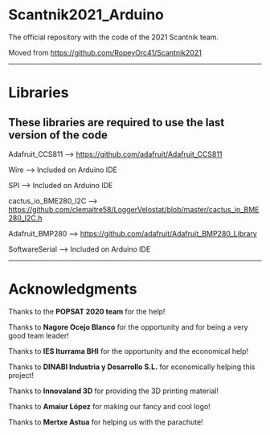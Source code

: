 # Scantnik2021_Arduino
The official repository with the code of the 2021 Scantnik team.

Moved from https://github.com/RopeyOrc41/Scantnik2021

---

# Libraries

## These libraries are required to use the last version of the code

Adafruit_CCS811 --> https://github.com/adafruit/Adafruit_CCS811

Wire --> Included on Arduino IDE

SPI --> Included on Arduino IDE

cactus_io_BME280_I2C --> https://github.com/clemaitre58/LoggerVelostat/blob/master/cactus_io_BME280_I2C.h

Adafruit_BMP280 --> https://github.com/adafruit/Adafruit_BMP280_Library

SoftwareSerial --> Included on Arduino IDE

---

# Acknowledgments

Thanks to the **POPSAT 2020 team** for the help!

Thanks to **Nagore Ocejo Blanco** for the opportunity and for being a very good team leader!

Thanks to **IES Iturrama BHI** for the opportunity and the economical help!

Thanks to **DINABI Industria y Desarrollo S.L.** for economically helping this project!

Thanks to **Innovaland 3D** for providing the 3D printing material!

Thanks to **Amaiur López** for making our fancy and cool logo!

Thanks to **Mertxe Astua** for helping us with the parachute!